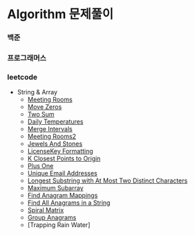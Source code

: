 # Algorithm 문제풀이

### 백준

### 프로그래머스

### leetcode
- String & Array
    - [Meeting Rooms](https://github.com/hmkim829/Algorithm/blob/master/src/leetcode_inflearn/MeetingRooms.java)
    - [Move Zeros](https://github.com/hmkim829/Algorithm/blob/master/src/leetcode_inflearn/MoveZeros.java)
    - [Two Sum](https://github.com/hmkim829/Algorithm/blob/master/src/leetcode_inflearn/TwoSum.java)
    - [Daily Temperatures](https://github.com/hmkim829/Algorithm/blob/master/src/leetcode_inflearn/DailyTemperatures.java)
    - [Merge Intervals](https://github.com/hmkim829/Algorithm/blob/master/src/leetcode_inflearn/MergeIntervals.java)
    - [Meeting Rooms2](https://github.com/hmkim829/Algorithm/blob/master/src/leetcode_inflearn/MeetingRooms2.java)
    - [Jewels And Stones](https://github.com/hmkim829/Algorithm/blob/master/src/leetcode_inflearn/JewelsAndStones.java)
    - [LicenseKey Formatting](https://github.com/hmkim829/Algorithm/blob/master/src/leetcode_inflearn/LicenseKeyFormatting.java)
    - [K Closest Points to Origin](https://github.com/hmkim829/Algorithm/blob/master/src/leetcode_inflearn/KClosestPoint.java)
    - [Plus One](https://github.com/hmkim829/Algorithm/blob/master/src/leetcode_inflearn/PlusOne.java)
    - [Unique Email Addresses](https://github.com/hmkim829/Algorithm/blob/master/src/leetcode_inflearn/UniqueEmailAddresses.java)
    - [Longest Substring with At Most Two Distinct Characters](https://github.com/hmkim829/Algorithm/blob/master/src/leetcode_inflearn/LongestSubMostTwoDist.java)
    - [Maximum Subarray](https://github.com/hmkim829/Algorithm/blob/master/src/leetcode_inflearn/MaxSubArray.java)
    - [Find Anagram Mappings](https://github.com/hmkim829/Algorithm/blob/master/src/leetcode_inflearn/FindAnagramMapping.java)
    - [Find All Anagrams in a String](https://github.com/hmkim829/Algorithm/blob/master/src/leetcode_inflearn/FindAllAnagrams.java)
    - [Spiral Matrix](https://github.com/hmkim829/Algorithm/blob/master/src/leetcode_inflearn/SpiralMatrix.java)
    - [Group Anagrams](https://github.com/hmkim829/Algorithm/blob/master/src/leetcode_inflearn/GroupAnagrams.java)
    - [Trapping Rain Water]